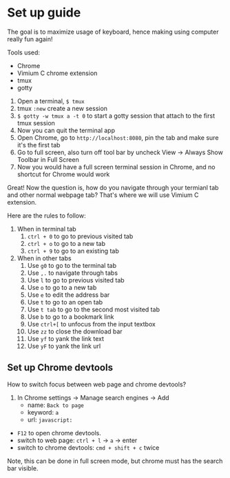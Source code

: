 # Set up guide

The goal is to maximize usage of keyboard, hence making using computer really fun again!

Tools used:

- Chrome
- Vimium C chrome extension
- tmux
- gotty

1. Open a terminal, `$ tmux`
1. tmux `:new` create a new session
1. `$ gotty -w tmux a -t 0` to start a gotty session that attach to the first tmux session
1. Now you can quit the terminal app
1. Open Chrome, go to `http://localhost:8080`, pin the tab and make sure it's the first tab
1. Go to full screen, also turn off tool bar by uncheck View -> Always Show Toolbar in Full Screen
1. Now you would have a full screen terminal session in Chrome, and no shortcut for Chrome would work

Great! Now the question is, how do you navigate through your termianl tab and other normal webpage tab? That's where we will use Vimium C extension.

Here are the rules to follow:
1. When in terminal tab
    1. `ctrl + 0` to go to previous visited tab
    1. `ctrl + o` to go to a new tab
    1. `ctrl + 9` to go to an existing tab
1. When in other tabs
    1. Use `g0` to go to the terminal tab
    1. Use `,.` to navigate through tabs
    1. Use `l` to go to previous visited tab
    1. Use `o` to go to a new tab
    1. Use `e` to edit the address bar
    1. Use `t` to go to an open tab
    1. Use `t tab` to go to the second most visited tab
    1. Use `b` to go to a bookmark link
    1. Use `ctrl+[` to unfocus from the input textbox
    1. Use `zz` to close the download bar
    1. Use `yf` to yank the link text
    1. Use `yF` to yank the link url

## Set up Chrome devtools

How to switch focus between web page and chrome devtools?

1. In Chrome settings -> Manage search engines -> Add
    - name: `Back to page`
    - keyword: `a`
    - url: `javascript:`

- `F12` to open chrome devtools.
- switch to web page: `ctrl + l` -> `a` -> enter
- switch to chrome devtools: `cmd + shift + c` twice

Note, this can be done in full screen mode, but chrome must has the search bar visible.
